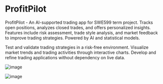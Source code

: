 # ProfitPilot
ProfitPilot - An AI-supported trading app for SWE599 term project. Tracks open positions, analyzes closed trades, and offers personalized insights. Features include risk assessment, trade style analysis, and market feedback to improve trading strategies. Powered by AI and statistical models.

Test and validate trading strategies in a risk-free environment.
Visualize market trends and trading activities through interactive charts.
Develop and refine trading applications without dependency on live data.

![image](https://github.com/user-attachments/assets/fc8ae892-f67a-4f51-84de-9a9e164d5d80)

![image](https://github.com/user-attachments/assets/984d9e3f-0365-49f1-9185-6c033aa2141a)

